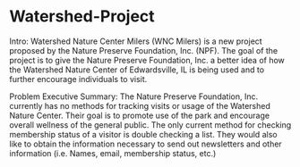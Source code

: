 Watershed-Project
===============
Intro:
Watershed Nature Center Milers (WNC Milers) is a new project proposed by the Nature Preserve Foundation, Inc. (NPF).  The goal of the project is to give the Nature Preserve Foundation, Inc. a better idea of how the Watershed Nature Center of Edwardsville, IL is being used and to further encourage individuals to visit.  


Problem Executive Summary:
The Nature Preserve Foundation, Inc. currently has no methods for tracking visits or usage of the Watershed Nature Center.  Their goal is to promote use of the park and encourage overall wellness of the general public.  The only current method for checking membership status of a visitor is double checking a list.  They would also like to obtain the information necessary to send out newsletters and other information (i.e. Names, email, membership status, etc.)

